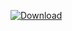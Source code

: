 [ ![Download](https://api.bintray.com/packages/vuo/conan/ffmpeg%3Avuo/images/download.svg) ](https://bintray.com/vuo/conan/ffmpeg%3Avuo/_latestVersion)
